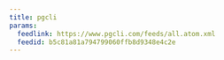 ```yaml
---
title: pgcli
params:
  feedlink: https://www.pgcli.com/feeds/all.atom.xml
  feedid: b5c81a81a794799060ffb8d9348e4c2e
---
```

